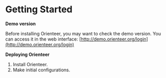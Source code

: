 # Getting Started
**Demo version**

Before installing Orienteer, you may want to check the demo version. You can access it in the web interface: [http://demo.orienteer.org/login](http://demo.orienteer.org/login)

**Deploying Orienteer**
1. Install Orienteer.
2. Make initial configurations.





